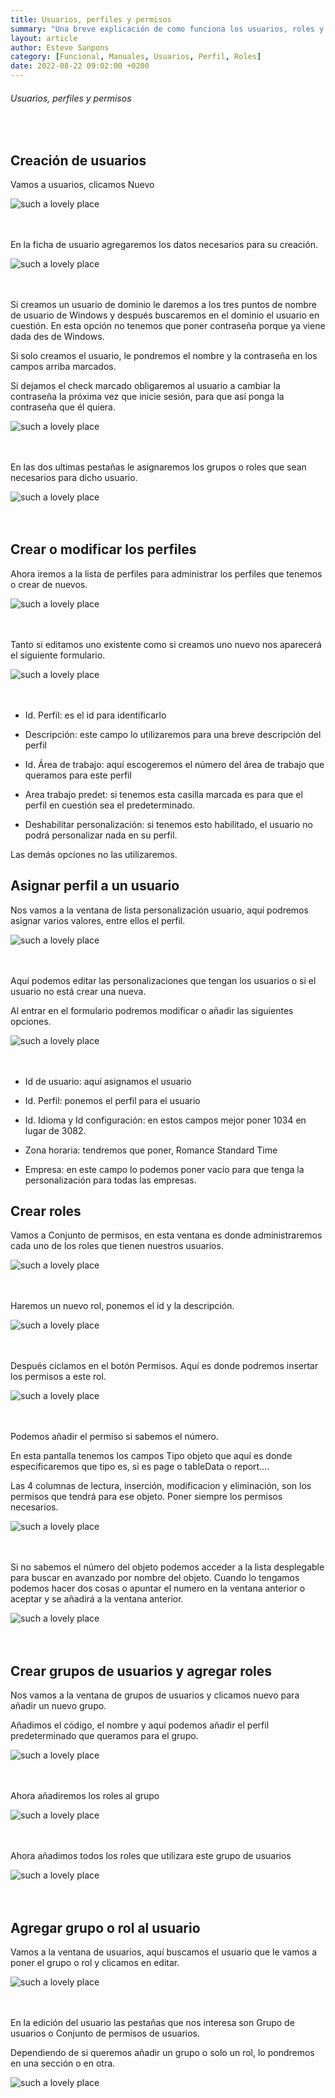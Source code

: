 ```yaml
---
title: Usuarios, perfiles y permisos
summary: "Una breve explicación de como funciona los usuarios, roles y perfiles"
layout: article
author: Esteve Sanpons
category: [Funcional, Manuales, Usuarios, Perfil, Roles]
date: 2022-08-22 09:02:00 +0200
---
```


###### Usuarios, perfiles y permisos

<br>

## Creación de usuarios

Vamos a usuarios, clicamos Nuevo

![such a lovely place](:usuarios-perfiles-y-permisos-image1.png)
<br><br><br>

En la ficha de usuario agregaremos los datos necesarios para su
creación.

![such a lovely place](:usuarios-perfiles-y-permisos-image2.png)
<br><br><br>

Si creamos un usuario de dominio le daremos a los tres puntos de nombre
de usuario de Windows y después buscaremos en el dominio el usuario en
cuestión. En esta opción no tenemos que poner contraseña porque ya viene
dada des de Windows.

Si solo creamos el usuario, le pondremos el nombre y la contraseña en
los campos arriba marcados.

Si dejamos el check marcado obligaremos al usuario a cambiar la
contraseña la próxima vez que inicie sesión, para que así ponga la
contraseña que él quiera.

![such a lovely place](:usuarios-perfiles-y-permisos-image3.png)
<br><br><br>

En las dos ultimas pestañas le asignaremos los grupos o roles que sean
necesarios para dicho usuario.

![such a lovely place](:usuarios-perfiles-y-permisos-image4.png)
<br><br><br>

## Crear o modificar los perfiles

Ahora iremos a la lista de perfiles para administrar los perfiles que
tenemos o crear de nuevos.

![such a lovely place](:usuarios-perfiles-y-permisos-image5.png)
<br><br><br>

Tanto si editamos uno existente como si creamos uno nuevo nos aparecerá
el siguiente formulario.

![such a lovely place](:usuarios-perfiles-y-permisos-image6.png)
<br><br><br>

- Id. Perfil: es el id para identificarlo

- Descripción: este campo lo utilizaremos para una breve descripción
  del perfil

- Id. Área de trabajo: aquí escogeremos el número del área de trabajo
  que queramos para este perfil

- Area trabajo predet: si tenemos esta casilla marcada es para que el
  perfil en cuestión sea el predeterminado.

- Deshabilitar personalización: si tenemos esto habilitado, el usuario
  no podrá personalizar nada en su perfil.

Las demás opciones no las utilizaremos.

## Asignar perfil a un usuario

Nos vamos a la ventana de lista personalización usuario, aquí podremos
asignar varios valores, entre ellos el perfil.

![such a lovely place](:usuarios-perfiles-y-permisos-image7.png)
<br><br><br>

Aquí podemos editar las personalizaciones que tengan los usuarios o si
el usuario no está crear una nueva.

Al entrar en el formulario podremos modificar o añadir las siguientes
opciones.

![such a lovely place](:usuarios-perfiles-y-permisos-image8.png)
<br><br><br>

- Id de usuario: aquí asignamos el usuario

- Id. Perfil: ponemos el perfil para el usuario

- Id. Idioma y Id configuración: en estos campos mejor poner 1034 en
  lugar de 3082.

- Zona horaria: tendremos que poner, Romance Standard Time

- Empresa: en este campo lo podemos poner vacío para que tenga la
  personalización para todas las empresas.

## Crear roles

Vamos a Conjunto de permisos, en esta ventana es donde administraremos
cada uno de los roles que tienen nuestros usuarios.

![such a lovely place](:usuarios-perfiles-y-permisos-image9.png)
<br><br><br>

Haremos un nuevo rol, ponemos el id y la descripción.

![such a lovely place](:usuarios-perfiles-y-permisos-image10.png)
<br><br><br>

Después ciclamos en el botón Permisos. Aquí es donde podremos insertar
los permisos a este rol.

![such a lovely place](:usuarios-perfiles-y-permisos-image11.png)
<br><br><br>

Podemos añadir el permiso si sabemos el número.

En esta pantalla tenemos los campos Tipo objeto que aquí es donde
especificaremos que tipo es, si es page o tableData o report....

Las 4 columnas de lectura, inserción, modificacion y eliminación, son
los permisos que tendrá para ese objeto. Poner siempre los permisos
necesarios.

![such a lovely place](:usuarios-perfiles-y-permisos-image11.png)
<br><br><br>

Si no sabemos el número del objeto podemos acceder a la lista
desplegable para buscar en avanzado por nombre del objeto. Cuando lo
tengamos podemos hacer dos cosas o apuntar el numero en la ventana
anterior o aceptar y se añadirá a la ventana anterior.

![such a lovely place](:usuarios-perfiles-y-permisos-image12.png)
<br><br><br>

## Crear grupos de usuarios y agregar roles

Nos vamos a la ventana de grupos de usuarios y clicamos nuevo para
añadir un nuevo grupo.

Añadimos el código, el nombre y aquí podemos añadir el perfil
predeterminado que queramos para el grupo.

![such a lovely place](:usuarios-perfiles-y-permisos-image13.png)
<br><br><br>

Ahora añadiremos los roles al grupo

![such a lovely place](:usuarios-perfiles-y-permisos-image14.png)
<br><br><br>

Ahora añadimos todos los roles que utilizara este grupo de usuarios

![such a lovely place](:usuarios-perfiles-y-permisos-image15.png)
<br><br><br>

## Agregar grupo o rol al usuario

Vamos a la ventana de usuarios, aquí buscamos el usuario que le vamos a
poner el grupo o rol y clicamos en editar.

![such a lovely place](:usuarios-perfiles-y-permisos-image16.png)
<br><br><br>

En la edición del usuario las pestañas que nos interesa son Grupo de
usuarios o Conjunto de permisos de usuarios.

Dependiendo de si queremos añadir un grupo o solo un rol, lo pondremos
en una sección o en otra.

![such a lovely place](:usuarios-perfiles-y-permisos-image17.png)
<br><br><br>
